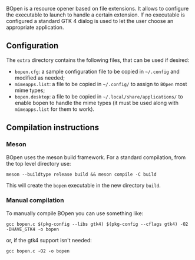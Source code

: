 BOpen is a resource opener based on file extensions. It allows to configure the
executable to launch to handle a certain extension. If no executable is
configured a standard GTK 4 dialog is used to let the user choose an
appropriate application.

## Configuration

The `extra` directory contains the following files, that can be used if desired:

- `bopen.cfg`: a sample configuration file to be copied in `~/.config` and modified as needed;
- `mimeapps.list`: a file to be copied in `~/.config/` to assign to `BOpen` most mime types;
- `bopen.desktop`: a file to be copied in `~/.local/share/applications/` to enable bopen to handle the mime types (it must be used along with `mimeapps.list` for them to work).

## Compilation instructions

### Meson

BOpen uses the meson build framework. For a standard compilation, from the top level directory use:

`meson --buildtype release build && meson compile -C build`

This will create the `bopen` executable in the new directory `build`.

### Manual compilation

To manually compile BOpen you can use something like:

`gcc bopen.c $(pkg-config --libs gtk4) $(pkg-config --cflags gtk4) -O2 -DHAVE_GTK4 -o bopen`

or, if the gtk4 support isn't needed:

`gcc bopen.c -O2 -o bopen`
